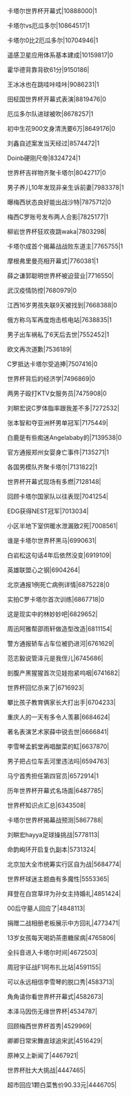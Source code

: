 卡塔尔世界杯开幕式|10888000|1

卡塔尔vs厄瓜多尔|10864517|1

卡塔尔0比2厄瓜多尔|10704946|1

遥感卫星应用体系基本建成|10159817|0

霍华德背靠背砍61分|9150186|

王冰冰也在跳哇咔哇咔|9086231|1

田柾国世界杯开幕式表演|8819476|0

厄瓜多尔队进球被吹|8678257|1

初中生花900文身清洗要6万|8649176|0

刘鑫自述案发当天经过|8574472|1

Doinb硬刚尺帝|8324724|1

世界杯吉祥物齐聚卡塔尔|8042717|0

男子养儿10年发现非亲生诉前妻|7983378|1

曝梅西状态良好能出战沙特|7875712|0

梅西C罗账号发布两人合影|7825177|1

柳岩世界杯狂欢夜跳waka|7803298|

卡塔尔成首个揭幕战战败东道主|7765755|1

摩根弗里曼亮相开幕式|7760381|1

薛之谦郭聪明世界杯被迫营业|7716550|

武汉疫情防控|7680979|0

江西16岁男孩失联9天被找到|7668388|0

俄方称乌军再度炮击核电站|7638835|1

男子出车祸私了6天后去世|7552452|1

欧文再次道歉|7536189|

C罗抵达卡塔尔受追捧|7507416|0

世界杯背后的经济学|7496869|0

两男子殴打KTV女服务员|7475908|0

刘畊宏说C罗体脂率跟我差不多|7272532|

张本智和夺亚洲杯男单冠军|7175449|

白鹿是有些痴迷Angelababy的|7139538|0

官方通报郑州女婴身亡事件|7135271|1

各国男模队齐聚卡塔尔|7131822|1

世界杯开幕式现场有多燃|7128148|

回顾卡塔尔国家队以往表现|7041254|

EDG获得NEST冠军|7013034|

小区半地下室供暖水泄漏致2死|7008561|

谁是卡塔尔世界杯黑马|6990631|

白岩松这句话4年后依然没变|6919109|

英雄联盟心之钢|6904264|

北京通报1例死亡病例详情|6875228|0

实拍C罗卡塔尔首次训练|6867718|0

这是现实中的林妙妙吧|6829652|

周迅阿雅帮邵雨轩做造型改造|6811154|

警方通报轿车占车位被扔进河|6761629|

范志毅说管泽元是我侄儿|6745686|

剖腹产黑猩猩首次见娃抱紧呜咽|6741682|

世界杯回忆杀来了|6716923|

攀比孩子教育俩家长大打出手|6704233|

重庆人的一天有多令人羡慕|6684624|

著名表演艺术家薛中锐去世|6666841|

李雪琴孟鹤堂再唱酸菜的缸|6637870|

男子把占位车丢河里违法吗|6594763|

马宁首秀担任第四官员|6572914|1

历年世界杯开幕式名场面|6487785|

世界杯知识点汇总|6343508|

卡塔尔世界杯揭幕战预测|5867788|

刘畊宏hayya足球操挑战|5778113|

命韵峋环开启复仇副本|5731324|

北京加大全市统筹实行区自为战|5684774|

世界杯球迷主题曲有多魔性|5553365|

拜登在白宫草坪为孙女主持婚礼|4851424|

00后守墓人回应了|4848113|

捐赠二战相册老板展示中方回礼|4773471|

13岁女孩每天喝奶茶患糖尿病|4765806|

全抖音进入卡塔尔时间|4672503|

周冠宇征战F1阿布扎比站|4591155|

可以永远相信李雪琴的脱口秀|4583713|

角角请你看世界杯开幕式|4582673|

本泽马因伤无缘世界杯|4534787|

回顾梅西世界杯首秀|4529969|

卿卿日常宋舞直球追宋武|4516429|

原神又上新闻了|4467921|

世界杯肚大大挑战|4447465|

超市回应1颗白菜售价90.33元|4446705|

